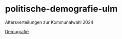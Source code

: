 # politische-demografie-ulm

Altersverteilungen zur Kommunalwahl 2024

[Demografie](https://www.bpb.de/kurz-knapp/lexika/das-junge-politik-lexikon/320066/demografie)
